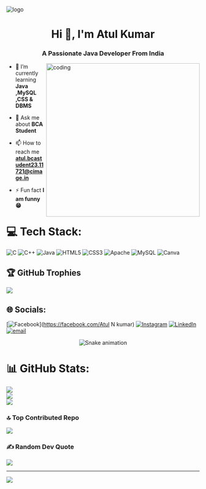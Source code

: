 ![logo](https://github.com/AtulKumar0011/AtulKumar0011/blob/main/Green%20and%20Black%20Modern%20Gamer%20YouTube%20Banner%20(3).png)
<h1 align="center">Hi 👋, I'm Atul Kumar</h1>
<h3 align="center">A Passionate Java Developer From India</h3>
<img align="right" alt="coding "width="400" src="https://t4.ftcdn.net/jpg/08/70/32/31/360_F_870323199_ajFBiDNHIlYPyy5Hdl0BOXuLFqLsirD6.jpg">

- 🌱 I’m currently learning **Java ,MySQL ,CSS & DBMS**

- 💬 Ask me about **BCA Student**

- 📫 How to reach me **atul.bcastudent23.11721@cimage.in**

- ⚡ Fun fact **I am funny😁**

# 💻 Tech Stack:
![C](https://img.shields.io/badge/c-%2300599C.svg?style=for-the-badge&logo=c&logoColor=white) ![C++](https://img.shields.io/badge/c++-%2300599C.svg?style=for-the-badge&logo=c%2B%2B&logoColor=white) ![Java](https://img.shields.io/badge/java-%23ED8B00.svg?style=for-the-badge&logo=openjdk&logoColor=white) ![HTML5](https://img.shields.io/badge/html5-%23E34F26.svg?style=for-the-badge&logo=html5&logoColor=white) ![CSS3](https://img.shields.io/badge/css3-%231572B6.svg?style=for-the-badge&logo=css3&logoColor=white) ![Apache](https://img.shields.io/badge/apache-%23D42029.svg?style=for-the-badge&logo=apache&logoColor=white) ![MySQL](https://img.shields.io/badge/mysql-4479A1.svg?style=for-the-badge&logo=mysql&logoColor=white) ![Canva](https://img.shields.io/badge/Canva-%2300C4CC.svg?style=for-the-badge&logo=Canva&logoColor=white)

## 🏆 GitHub Trophies
![](https://github-profile-trophy.vercel.app/?username=AtulKumar0011&theme=radical&no-frame=false&no-bg=true&margin-w=4)

## 🌐 Socials:
[![Facebook](https://img.shields.io/badge/Facebook-%231877F2.svg?logo=Facebook&logoColor=white)](https://facebook.com/Atul N kumar) [![Instagram](https://img.shields.io/badge/Instagram-%23E4405F.svg?logo=Instagram&logoColor=white)](https://instagram.com/atusha_44) [![LinkedIn](https://img.shields.io/badge/LinkedIn-%230077B5.svg?logo=linkedin&logoColor=white)](https://linkedin.com/in/https://www.linkedin.com/in/atul-kumar-6725b1301/overlay/about-this-profile/?lipi=urn%3Ali%3Apage%3Ad_flagship3_profile_view_base%3BiAsBsR4ZSKiQccSaQLdPnQ%3D%3D) [![email](https://img.shields.io/badge/Email-D14836?logo=gmail&logoColor=white)](mailto:atul.bcastudent23.11721@cimage.in) 

<!-- Snake Game Repo View -->

<div align="center">
  <img src="https://profile-readme-generator.com/assets/snake.svg" alt="Snake animation" />
</div>

# 📊 GitHub Stats:
![](https://github-readme-stats.vercel.app/api?username=AtulKumar0011&theme=calm_pink&hide_border=false&include_all_commits=true&count_private=false)<br/>
![](https://nirzak-streak-stats.vercel.app/?user=AtulKumar0011&theme=calm_pink&hide_border=false)<br/>
![](https://github-readme-stats.vercel.app/api/top-langs/?username=AtulKumar0011&theme=calm_pink&hide_border=false&include_all_commits=true&count_private=false&layout=compact)




### 🔝 Top Contributed Repo
![](https://github-contributor-stats.vercel.app/api?username=AtulKumar0011&limit=5&theme=dark&combine_all_yearly_contributions=true)


### ✍️ Random Dev Quote
![](https://quotes-github-readme.vercel.app/api?type=horizontal&theme=radical)

---
[![](https://visitcount.itsvg.in/api?id=AtulKumar0011&icon=0&color=0)](https://visitcount.itsvg.in)

<!-- Proudly created with GPRM ( https://gprm.itsvg.in ) -->
